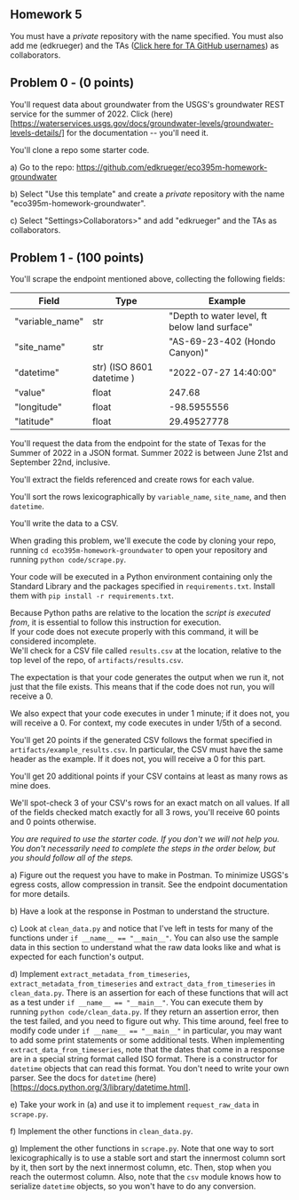 ## Homework 5
You must have a _private_ repository with the name specified. You must also add me (edkrueger) and the TAs ([Click here for TA GitHub usernames](/ta-githubs.txt)) as collaborators.  

## Problem 0 - (0 points)

You'll request data about groundwater from the USGS's groundwater REST service for the summer of 2022. Click (here)[https://waterservices.usgs.gov/docs/groundwater-levels/groundwater-levels-details/] for the documentation -- you'll need it.

You'll clone a repo some starter code.  

a) Go to the repo: https://github.com/edkrueger/eco395m-homework-groundwater  

b) Select "Use this template" and create a _private_ repository with the name "eco395m-homework-groundwater".  

c) Select "Settings>Collaborators>" and add "edkrueger" and the TAs as collaborators.

## Problem 1 - (100 points)
You'll scrape the endpoint mentioned above, collecting the following fields: 

| Field | Type | Example |
| - | - | - |
| "variable_name" | str | "Depth to water level, ft below land surface" |
| "site_name" | str | "AS-69-23-402 (Hondo Canyon)" |
| "datetime" | str) (ISO 8601 datetime ) | "2022-07-27 14:40:00" |
| "value" | float | 247.68 |
| "longitude" | float | -98.5955556 |
| "latitude" | float | 29.49527778 |

You'll request the data from the endpoint for the state of Texas for the Summer of 2022 in a JSON format. Summer 2022 is between June 21st and September 22nd, inclusive.

You'll extract the fields referenced and create rows for each value.

You'll sort the rows lexicographically by `variable_name`, `site_name`, and then `datetime`.
 
You'll write the data to a CSV.

When grading this problem, we'll execute the code by cloning your repo, running `cd eco395m-homework-groundwater` to open your repository and running `python code/scrape.py`.

Your code will be executed in a Python environment containing only the Standard Library and the packages specified in `requirements.txt`. Install them with `pip install -r requirements.txt`.   

Because Python paths are relative to the location the _script is executed from_, it is essential to follow this instruction for execution.  
If your code does not execute properly with this command, it will be considered incomplete.  
We'll check for a CSV file called `results.csv` at the location, relative to the top level of the repo, of `artifacts/results.csv`.

The expectation is that your code generates the output when we run it, not just that the file exists. This means that if the code does not run, you will receive a 0.  

We also expect that your code executes in under 1 minute; if it does not, you will receive a 0. For context, my code executes in under 1/5th of a second.  

You'll get 20 points if the generated CSV follows the format specified in `artifacts/example_results.csv`. In particular, the CSV must have the same header as the example. If it does not, you will receive a 0 for this part.  

You'll get 20 additional points if your CSV contains at least as many rows as mine does.  

We'll spot-check 3 of your CSV's rows for an exact match on all values. If all of the fields checked match exactly for all 3 rows, you'll receive 60 points and 0 points otherwise.  

_You are required to use the starter code. If you don't we will not help you. You don't necessarily need to complete the steps in the order below, but you should follow all of the steps._

a) Figure out the request you have to make in Postman. To minimize USGS's egress costs, allow compression in transit. See the endpoint documentation for more details.  

b) Have a look at the response in Postman to understand the structure.  

c) Look at `clean_data.py` and notice that I've left in tests for many of the functions under `if __name__ == "__main__"`. You can also use the sample data in this section to understand what the raw data looks like and what is expected for each function's output.  

d) Implement `extract_metadata_from_timeseries`, `extract_metadata_from_timeseries` and `extract_data_from_timeseries` in `clean_data.py`. There is an assertion for each of these functions that will act as a test under `if __name__ == "__main__"`. You can execute them by running `python code/clean_data.py`. If they return an assertion error, then the test failed, and you need to figure out why. This time around, feel free to modify code under `if __name__ == "__main__"` in particular, you may want to add some print statements or some additional tests. When implementing `extract_data_from_timeseries`, note that the dates that come in a response are in a special string format called ISO format. There is a constructor for `datetime` objects that can read this format. You don't need to write your own parser. See the docs for `datetime` (here)[https://docs.python.org/3/library/datetime.html].

e) Take your work in (a) and use it to implement `request_raw_data` in `scrape.py`.   

f) Implement the other functions in `clean_data.py`.  

g) Implement the other functions in `scrape.py`. Note that one way to sort lexicographically is to use a stable sort and start the innermost column sort by it, then sort by the next innermost column, etc. Then, stop when you reach the outermost column. Also, note that the `csv` module knows how to serialize `datetime` objects, so you won't have to do any conversion.
